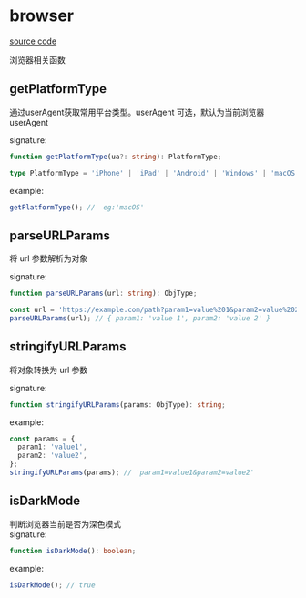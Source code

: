 # browser

[source code](https://github.com/CiroLee/utils-gear/blob/main/src/browser.ts)

浏览器相关函数

## getPlatformType

通过userAgent获取常用平台类型。userAgent 可选，默认为当前浏览器 userAgent

signature:

```typescript
function getPlatformType(ua?: string): PlatformType;
```

```typescript
type PlatformType = 'iPhone' | 'iPad' | 'Android' | 'Windows' | 'macOS' | 'Linux' | 'unknown';
```

example:

```typescript
getPlatformType(); //  eg:'macOS'
```

## parseURLParams

将 url 参数解析为对象

signature:

```typescript
function parseURLParams(url: string): ObjType;
```

```typescript
const url = 'https://example.com/path?param1=value%201&param2=value%202';
parseURLParams(url); // { param1: 'value 1', param2: 'value 2' }
```

## stringifyURLParams

将对象转换为 url 参数

signature:

```typescript
function stringifyURLParams(params: ObjType): string;
```

example:

```typescript
const params = {
  param1: 'value1',
  param2: 'value2',
};
stringifyURLParams(params); // 'param1=value1&param2=value2'
```

## isDarkMode

判断浏览器当前是否为深色模式  
signature:

```typescript
function isDarkMode(): boolean;
```

example:

```typescript
isDarkMode(); // true
```
